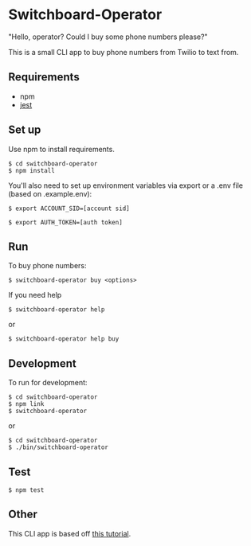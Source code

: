 # Switchboard-Operator

"Hello, operator? Could I buy some phone numbers please?"

This is a small CLI app to buy phone numbers from Twilio to text from.

## Requirements

* npm
* [jest](https://jestjs.io/docs/en/getting-started.html)

## Set up

Use npm to install requirements.

```shell
$ cd switchboard-operator
$ npm install
```

You'll also need to set up environment variables via export or a .env file (based on .example.env):

```shell
$ export ACCOUNT_SID=[account sid]
```

```shell
$ export AUTH_TOKEN=[auth token]
```

## Run

To buy phone numbers:

```shell
$ switchboard-operator buy <options>
```

If you need help

```shell
$ switchboard-operator help
```

or

```shell
$ switchboard-operator help buy
```

## Development

To run for development:

```shell
$ cd switchboard-operator
$ npm link
$ switchboard-operator
```

or

```shell
$ cd switchboard-operator
$ ./bin/switchboard-operator
```

## Test

```shell
$ npm test
```

## Other

This CLI app is based off [this tutorial](https://timber.io/blog/creating-a-real-world-cli-app-with-node/).

